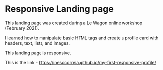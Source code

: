 # Responsive Landing page 

This landing page was created during a Le Wagon online workshop (February 2021).

I learned how to manipulate basic HTML tags and create a profile card with headers, text, lists, and images.

This landing page is responsive.

This is the link - https://inesccorreia.github.io/my-first-responsive-profile/
